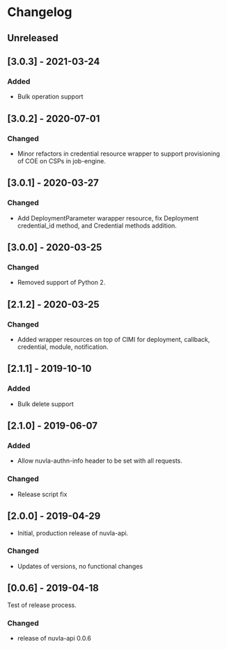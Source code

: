 # Changelog

## Unreleased

## [3.0.3] - 2021-03-24

### Added

 - Bulk operation support

## [3.0.2] - 2020-07-01

### Changed

- Minor refactors in credential resource wrapper to support
  provisioning of COE on CSPs in job-engine.    

## [3.0.1] - 2020-03-27

### Changed

 - Add DeploymentParameter warapper resource,
   fix Deployment credential_id method, and
   Credential methods addition.

## [3.0.0] - 2020-03-25

### Changed

 - Removed support of Python 2.
 
## [2.1.2] - 2020-03-25

### Changed

 - Added wrapper resources on top of CIMI for deployment, 
   callback, credential, module, notification.

## [2.1.1] - 2019-10-10

### Added

 - Bulk delete support

## [2.1.0] - 2019-06-07

### Added

 - Allow nuvla-authn-info header to be set with
   all requests. 

### Changed
 
 - Release script fix

## [2.0.0] - 2019-04-29

 - Initial, production release of nuvla-api.

### Changed 

 - Updates of versions, no functional changes

## [0.0.6] - 2019-04-18

Test of release process.

### Changed

  - release of nuvla-api 0.0.6

 
